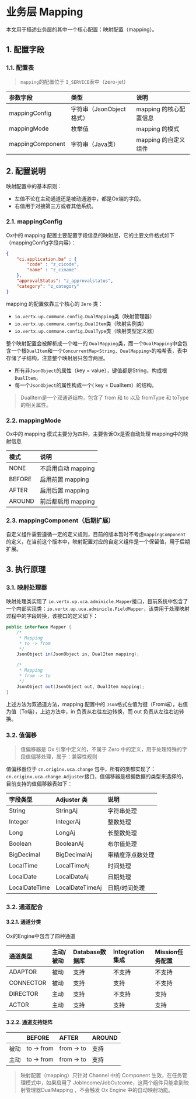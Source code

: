 # 业务层 Mapping

本文用于描述业务层的其中一个核心配置：映射配置（mapping）。

## 1. 配置字段

### 1.1. 配置表

> `mapping`的配置位于 `I_SERVICE`表中（zero-jet）

| 参数字段 | 类型 | 说明 |
| :--- | :--- | :--- |
| mappingConfig | 字符串（JsonObject格式） | mapping 的核心配置信息 |
| mappingMode | 枚举值 | mapping 的模式 |
| mappingComponent | 字符串（Java类） | mapping 的自定义组件 |

## 2. 配置说明

映射配置中的基本原则：

* 左值不论在主动通道还是被动通道中，都是Ox端的字段。
* 右值用于对接第三方或者其他系统。

### 2.1. mappingConfig

Ox中的 mapping 配置主要配置字段信息的映射层，它的主要文件格式如下（mappingConfig字段内容）：

```json
{
    "ci.application.ba" : {
        "code" : "z_cicode",
        "name" : "z_ciname"
    },
    "approvalStatus": "z_approvalstatus",
    "category": "z_category"
}
```

mapping 的配置依靠三个核心的 `Zero` 类：

* `io.vertx.up.commune.config.DualMapping`类（映射管理器）
* `io.vertx.up.commune.config.DualItem`类（映射实例类）
* `io.vertx.up.commune.config.DualType`类（映射类型定义器）

整个映射配置会被解析成一个唯一的 `DualMapping`类，而一个`DualMapping`中会包含一个根`DualItem`和一个`ConcurrentMap<String, DualMapping>`的哈希表，表中存储了子结构，注意整个映射层只包含两层。

* 所有非`JsonObject`的属性（key = value），键值都是String，构成根`DualItem`。
* 每一个`JsonObject`的属性构成一个\( key = DualItem）的结构。

> DualItem是一个双通道结构，包含了 from 和 to 以及 fromType 和 toType 的相关属性。

### 2.2. mappingMode

Ox中的 mapping 模式主要分为四种，主要告诉Ox是否自动处理 mapping中的映射信息

| 模式 | 说明 |
| :--- | :--- |
| NONE | 不启用自动 mapping |
| BEFORE | 启用前置 mapping |
| AFTER | 启用后置 mapping |
| AROUND | 前后都启用 mapping |

### 2.3. mappingComponent（后期扩展）

自定义组件需要遵循一定的定义规则，目前的版本暂时不考虑`mappingComponent`的定义，在当前这个版本中，映射配置对应的自定义组件是一个保留值，用于后期扩展。

## 3. 执行原理

### 3.1. 映射处理器

映射处理类实现了 `io.vertx.up.uca.adminicle.Mapper`接口，目前系统中包含了一个内部实现类：`io.vertx.up.uca.adminicle.FieldMapper`，该类用于处理映射过程中的字段转换，该接口的定义如下：

```java
public interface Mapper {
    /*
     * Mapping
     * to -> from
     */
    JsonObject in(JsonObject in, DualItem mapping);

    /*
     * Mapping
     * from -> to
     */
    JsonObject out(JsonObject out, DualItem mapping);
}
```

上述方法为双通道方法，mapping 配置中的 `Json`格式左值为键（From端），右值为值（To端），上边方法中，in 负责从右往左边转换，而 out 负责从左往右边转换。

### 3.2. 值偏移

> 值偏移器是 Ox 引擎中定义的，不属于 Zero 中的定义，用于处理特殊的字段值偏移处理，属于：兼容性规则

值偏移器位于 `cn.originx.uca.change` 包中，所有的类都实现了：`cn.originx.uca.change.Adjuster`接口，值偏移器是根据数据的类型来选择的，目前支持的值偏移器表如下：

| 字段类型 | Adjuster 类 | 说明 |
| :--- | :--- | :--- |
| String | StringAj | 字符串处理 |
| Integer | IntegerAj | 整数处理 |
| Long | LongAj | 长整数处理 |
| Boolean | BooleanAj | 布尔值处理 |
| BigDecimal | BigDecimalAj | 带精度浮点数处理 |
| LocalTime | LocalTimeAj | 时间处理 |
| LocalDate | LocalDateAj | 日期处理 |
| LocalDateTime | LocalDateTimeAj | 日期/时间处理 |

### 3.2. 通道配合

#### 3.2.1. 通道分类

Ox的Engine中包含了四种通道

| 通道类型 | 主动/被动 | Database数据库 | Integration集成 | Mission任务配置 |
| :--- | :--- | :--- | :--- | :--- |
| ADAPTOR | 被动 | 支持 | 不支持 | 不支持 |
| CONNECTOR | 被动 | 支持 | 支持 | 不支持 |
| DIRECTOR | 主动 | 支持 | 不支持 | 支持 |
| ACTOR | 主动 | 支持 | 支持 | 支持 |

#### 3.2.2. 通道支持矩阵

|  | BEFORE | AFTER | AROUND |
| :--- | :--- | :--- | :--- |
| 被动 | to -&gt; from | from -&gt; to | 支持 |
| 主动 | to -&gt; from | from -&gt; to | 支持 |

> 映射配置（mapping）只针对 Channel 中的 Component 生效，在任务管理模式中，如果启用了 JobIncome/JobOutcome，这两个组件只能拿到映射管理器DualMapping ，不会触发 Ox Engine 中的自动映射功能。




